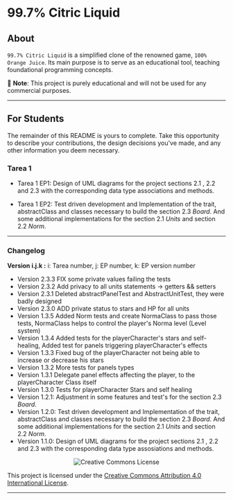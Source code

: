 # 99.7% Citric Liquid

## About

`99.7% Citric Liquid` is a simplified clone of the renowned game, `100% Orange Juice`. Its main
purpose is to serve as an educational tool, teaching foundational programming concepts.

📢 **Note**: This project is purely educational and will not be used for any commercial purposes.

---

## For Students

The remainder of this README is yours to complete. Take this opportunity to describe your
contributions, the design decisions you've made, and any other information you deem necessary.

### Tarea 1

- Tarea 1 EP1: Design of UML diagrams for the project sections 2.1 , 2.2 and 2.3 with the corresponding data type associations and methods.

- Tarea 1 EP2: Test driven development and Implementation of the trait, abstractClass and classes necessary to build the section 2.3 _Board_. And some additional implementations for the section 2.1 _Units_ and section 2.2 _Norm_.

<hr>

### Changelog

**Version i.j.k :** i: Tarea number, j: EP number, k: EP version number

- Version 2.3.3 FIX some private values failing the tests
- Version 2.3.2 Add privacy to all units statements -> getters && setters
- Version 2.3.1 Deleted abstractPanelTest and AbstractUnitTest, they were badly designed
- Version 2.3.0 ADD private status to stars and HP for all units
- Version 1.3.5 Added Norm tests and create NormaClass to pass those tests, NormaClass helps to control the player's Norma level (Level system)
- Version 1.3.4 Added tests for the playerCharacter's stars and self-healing, Added test for panels triggering playerCharacter's effects
- Version 1.3.3 Fixed bug of the playerCharacter not being able to increase or decrease his stars
- Version 1.3.2 More tests for panels types
- Version 1.3.1 Delegate panel effects affecting the player, to the playerCharacter Class itself
- Version 1.3.0 Tests for playerCharacter Stars and self healing
- Version 1.2.1: Adjustment in some features and test's for the section 2.3 _Board_.
- Version 1.2.0: Test driven development and Implementation of the trait, abstractClass and classes necessary to build the section 2.3 _Board_. And some additional implementations for the section 2.1 _Units_ and section 2.2 _Norm_.
- Version 1.1.0: Design of UML diagrams for the project sections 2.1 , 2.2 and 2.3 with the corresponding data type assosiations and methods.


<div style="text-align:center;">
    <img src="https://i.creativecommons.org/l/by/4.0/88x31.png" alt="Creative Commons License">
</div>

This project is licensed under the [Creative Commons Attribution 4.0 International License](http://creativecommons.org/licenses/by/4.0/).

---